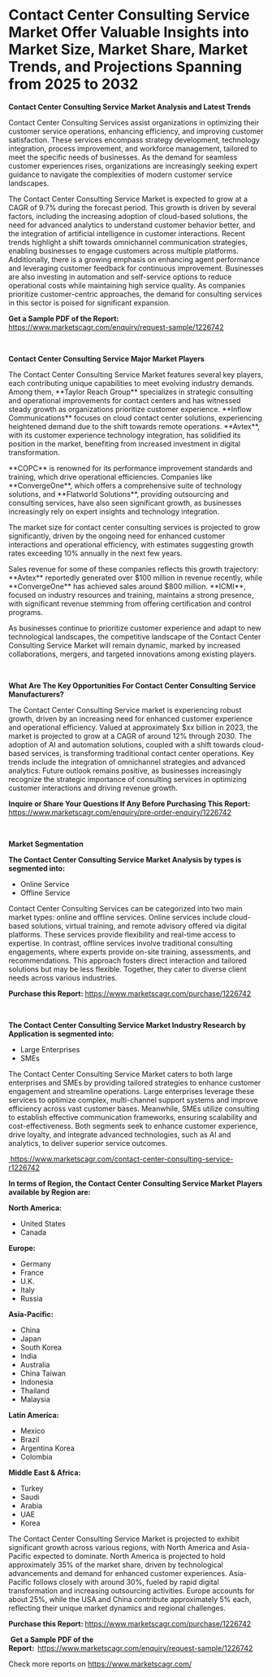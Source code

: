 <p><h1>Contact Center Consulting Service Market Offer Valuable Insights into Market Size, Market Share, Market Trends, and Projections Spanning from 2025 to 2032</h1></p><p><strong>Contact Center Consulting Service Market Analysis and Latest Trends</strong></p>
<p><p>Contact Center Consulting Services assist organizations in optimizing their customer service operations, enhancing efficiency, and improving customer satisfaction. These services encompass strategy development, technology integration, process improvement, and workforce management, tailored to meet the specific needs of businesses. As the demand for seamless customer experiences rises, organizations are increasingly seeking expert guidance to navigate the complexities of modern customer service landscapes.</p><p>The Contact Center Consulting Service Market is expected to grow at a CAGR of 9.7% during the forecast period. This growth is driven by several factors, including the increasing adoption of cloud-based solutions, the need for advanced analytics to understand customer behavior better, and the integration of artificial intelligence in customer interactions. Recent trends highlight a shift towards omnichannel communication strategies, enabling businesses to engage customers across multiple platforms. Additionally, there is a growing emphasis on enhancing agent performance and leveraging customer feedback for continuous improvement. Businesses are also investing in automation and self-service options to reduce operational costs while maintaining high service quality. As companies prioritize customer-centric approaches, the demand for consulting services in this sector is poised for significant expansion.</p></p>
<p><strong>Get a Sample PDF of the Report:&nbsp;</strong> <a href="https://www.marketscagr.com/enquiry/request-sample/1226742?utm_campaign=3018&utm_medium=2&utm_source=Github&utm_content=ia&utm_term=11032025&utm_id=contact-center-consulting-service">https://www.marketscagr.com/enquiry/request-sample/1226742</a></p>
<p>&nbsp;</p>
<p><strong>Contact Center Consulting Service Major Market Players</strong></p>
<p><p>The Contact Center Consulting Service Market features several key players, each contributing unique capabilities to meet evolving industry demands. Among them, **Taylor Reach Group** specializes in strategic consulting and operational improvements for contact centers and has witnessed steady growth as organizations prioritize customer experience. **Inflow Communications** focuses on cloud contact center solutions, experiencing heightened demand due to the shift towards remote operations. **Avtex**, with its customer experience technology integration, has solidified its position in the market, benefiting from increased investment in digital transformation.</p><p>**COPC** is renowned for its performance improvement standards and training, which drive operational efficiencies. Companies like **ConvergeOne**, which offers a comprehensive suite of technology solutions, and **Flatworld Solutions**, providing outsourcing and consulting services, have also seen significant growth, as businesses increasingly rely on expert insights and technology integration.</p><p>The market size for contact center consulting services is projected to grow significantly, driven by the ongoing need for enhanced customer interactions and operational efficiency, with estimates suggesting growth rates exceeding 10% annually in the next few years.</p><p>Sales revenue for some of these companies reflects this growth trajectory: **Avtex** reportedly generated over $100 million in revenue recently, while **ConvergeOne** has achieved sales around $800 million. **ICMI**, focused on industry resources and training, maintains a strong presence, with significant revenue stemming from offering certification and control programs.</p><p>As businesses continue to prioritize customer experience and adapt to new technological landscapes, the competitive landscape of the Contact Center Consulting Service Market will remain dynamic, marked by increased collaborations, mergers, and targeted innovations among existing players.</p></p>
<p>&nbsp;</p>
<p><strong>What Are The Key Opportunities For Contact Center Consulting Service Manufacturers?</strong></p>
<p><p>The Contact Center Consulting Service market is experiencing robust growth, driven by an increasing need for enhanced customer experience and operational efficiency. Valued at approximately $xx billion in 2023, the market is projected to grow at a CAGR of around 12% through 2030. The adoption of AI and automation solutions, coupled with a shift towards cloud-based services, is transforming traditional contact center operations. Key trends include the integration of omnichannel strategies and advanced analytics. Future outlook remains positive, as businesses increasingly recognize the strategic importance of consulting services in optimizing customer interactions and driving revenue growth.</p></p>
<p><strong>Inquire or Share Your Questions If Any Before Purchasing This Report:</strong> <a href="https://www.marketscagr.com/enquiry/pre-order-enquiry/1226742?utm_campaign=3018&utm_medium=2&utm_source=Github&utm_content=ia&utm_term=11032025&utm_id=contact-center-consulting-service">https://www.marketscagr.com/enquiry/pre-order-enquiry/1226742</a></p>
<p>&nbsp;</p>
<p><strong>Market Segmentation</strong></p>
<p><strong>The Contact Center Consulting Service Market Analysis by types is segmented into:</strong></p>
<p><ul><li>Online Service</li><li>Offline Service</li></ul></p>
<p><p>Contact Center Consulting Services can be categorized into two main market types: online and offline services. Online services include cloud-based solutions, virtual training, and remote advisory offered via digital platforms. These services provide flexibility and real-time access to expertise. In contrast, offline services involve traditional consulting engagements, where experts provide on-site training, assessments, and recommendations. This approach fosters direct interaction and tailored solutions but may be less flexible. Together, they cater to diverse client needs across various industries.</p></p>
<p><strong>Purchase this Report:&nbsp;</strong><a href="https://www.marketscagr.com/purchase/1226742?utm_campaign=3018&utm_medium=2&utm_source=Github&utm_content=ia&utm_term=11032025&utm_id=contact-center-consulting-service">https://www.marketscagr.com/purchase/1226742</a></p>
<p>&nbsp;</p>
<p><strong>The Contact Center Consulting Service Market Industry Research by Application is segmented into:</strong></p>
<p><ul><li>Large Enterprises</li><li>SMEs</li></ul></p>
<p><p>The Contact Center Consulting Service Market caters to both large enterprises and SMEs by providing tailored strategies to enhance customer engagement and streamline operations. Large enterprises leverage these services to optimize complex, multi-channel support systems and improve efficiency across vast customer bases. Meanwhile, SMEs utilize consulting to establish effective communication frameworks, ensuring scalability and cost-effectiveness. Both segments seek to enhance customer experience, drive loyalty, and integrate advanced technologies, such as AI and analytics, to deliver superior service outcomes.</p></p>
<p><a href="https://www.marketscagr.com/contact-center-consulting-service-r1226742?utm_campaign=3018&utm_medium=2&utm_source=Github&utm_content=ia&utm_term=11032025&utm_id=contact-center-consulting-service">&nbsp;https://www.marketscagr.com/contact-center-consulting-service-r1226742</a></p>
<p><strong>In terms of Region, the Contact Center Consulting Service Market Players available by Region are:</strong></p>
<p>
    <p> <strong> North America: </strong>
        <ul>
            <li>United States</li>
            <li>Canada</li>
        </ul>
        </p> 
    <p> <strong> Europe: </strong>
        <ul>
            <li>Germany</li>
            <li>France</li>
            <li>U.K.</li>
            <li>Italy</li>
            <li>Russia</li>
        </ul>
        </p> 
    <p> <strong> Asia-Pacific: </strong>
        <ul>
            <li>China</li>
            <li>Japan</li>
            <li>South Korea</li>
            <li>India</li>
            <li>Australia</li>
            <li>China Taiwan</li>
            <li>Indonesia</li>
            <li>Thailand</li>
            <li>Malaysia</li>
        </ul>
        </p> 
    <p> <strong> Latin America: </strong>
        <ul>
            <li>Mexico</li>
            <li>Brazil</li>
            <li>Argentina Korea</li>
            <li>Colombia</li>
        </ul>
        </p> 
    <p> <strong> Middle East & Africa: </strong>
        <ul>
            <li>Turkey</li>
            <li>Saudi</li>
            <li>Arabia</li>
            <li>UAE</li>
            <li>Korea</li>
        </ul>
    </p>
    </p>
<p><p>The Contact Center Consulting Service Market is projected to exhibit significant growth across various regions, with North America and Asia-Pacific expected to dominate. North America is projected to hold approximately 35% of the market share, driven by technological advancements and demand for enhanced customer experiences. Asia-Pacific follows closely with around 30%, fueled by rapid digital transformation and increasing outsourcing activities. Europe accounts for about 25%, while the USA and China contribute approximately 5% each, reflecting their unique market dynamics and regional challenges.</p></p>
<p><strong>Purchase this Report: </strong><a href="https://www.marketscagr.com/purchase/1226742?utm_campaign=3018&utm_medium=2&utm_source=Github&utm_content=ia&utm_term=11032025&utm_id=contact-center-consulting-service">https://www.marketscagr.com/purchase/1226742</a></p>
<p>&nbsp;<strong>Get a Sample PDF of the Report:&nbsp;&nbsp;</strong><a href="https://www.marketscagr.com/enquiry/request-sample/1226742?utm_campaign=3018&utm_medium=2&utm_source=Github&utm_content=ia&utm_term=11032025&utm_id=contact-center-consulting-service">https://www.marketscagr.com/enquiry/request-sample/1226742</a></p>
<p><strong></strong></p>
<p>Check more reports on <a href="https://www.marketscagr.com/?utm_campaign=3018&utm_medium=2&utm_source=Github&utm_content=ia&utm_term=11032025&utm_id=contact-center-consulting-service">https://www.marketscagr.com/</a></p>